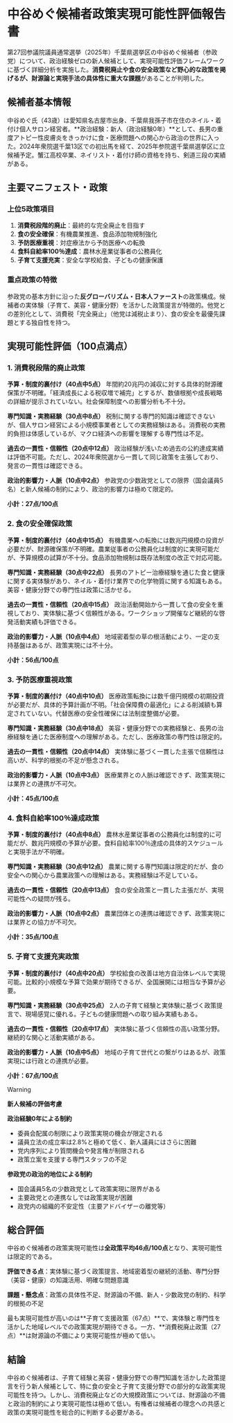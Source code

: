 # 中谷めぐ候補者政策実現可能性評価報告書

第27回参議院議員通常選挙（2025年）千葉県選挙区の中谷めぐ候補者（参政党）について、政治経験ゼロの新人候補として、実現可能性評価フレームワークに基づく詳細分析を実施した。**消費税廃止や食の安全政策など野心的な政策を掲げるが、財源論と実現手法の具体性に重大な課題**があることが判明した。

## 候補者基本情報

中谷めぐ氏（43歳）は愛知県名古屋市出身、千葉県我孫子市在住のネイル・着付け個人サロン経営者。**政治経験：新人（政治経験0年）**として、長男の重度アトピー性皮膚炎をきっかけに食・医療問題への関心から政治の世界に入った。2024年衆院選千葉13区での初出馬を経て、2025年参院選千葉県選挙区に立候補予定。蟹江高校卒業、ネイリスト・着付け師の資格を持ち、剣道三段の実績がある。

## 主要マニフェスト・政策

### 上位5政策項目

1. **消費税段階的廃止**：最終的な完全廃止を目指す
2. **食の安全確保**：有機農業推進、食品添加物規制強化
3. **予防医療重視**：対症療法から予防医療への転換
4. **食料自給率100％達成**：農林水産業従事者の公務員化
5. **子育て支援充実**：安全な学校給食、子どもの健康保護

### 重点政策の特徴

参政党の基本方針に沿った**反グローバリズム・日本人ファースト**の政策構成。候補者の実体験（子育て、美容・健康分野）を活かした政策提言が特徴的。他党との差別化として、消費税「完全廃止」（他党は減税止まり）、食の安全を最優先課題とする独自性を持つ。

## 実現可能性評価（100点満点）

### 1. 消費税段階的廃止政策

**予算・制度的裏付け（40点中5点）**
年間約20兆円の減収に対する具体的財源確保策が不明確。「経済成長による税収増で補完」とするが、数値根拠や成長戦略の詳細が提示されていない。社会保障制度への影響分析も不十分。

**専門知識・実務経験（30点中8点）**
税制に関する専門的知識は確認できないが、個人サロン経営による小規模事業者としての実務経験はある。消費税の実務的負担は体感しているが、マクロ経済への影響を理解する専門性は不足。

**過去の一貫性・信頼性（20点中12点）**
政治経験が浅いため過去の公約達成実績は評価不可能。ただし、2024年衆院選から一貫して同じ政策を主張しており、発言の一貫性は確認できる。

**政治的影響力・人脈（10点中2点）**
参政党の少数政党としての限界（国会議員5名）と新人候補の制約により、政治的影響力は極めて限定的。

**小計：27点/100点**

### 2. 食の安全確保政策

**予算・制度的裏付け（40点中15点）**
有機農業への転換には数兆円規模の投資が必要だが、財源確保策が不明確。農業従事者の公務員化は制度的に実現可能だが、予算規模の試算が不十分。食品添加物規制は既存法制度の改正で対応可能。

**専門知識・実務経験（30点中22点）**
長男のアトピー治療経験を通じた食と健康に関する実体験があり、ネイル・着付け業界での化学物質に関する知識もある。美容・健康分野での専門性は政策に活かせる。

**過去の一貫性・信頼性（20点中15点）**
政治活動開始から一貫して食の安全を重視しており、実体験に基づく信頼性がある。ワークショップ開催など継続的な啓発活動実績も評価できる。

**政治的影響力・人脈（10点中4点）**
地域密着型の草の根活動により、一定の支持基盤はあるが、政策実現には不十分。

**小計：56点/100点**

### 3. 予防医療重視政策

**予算・制度的裏付け（40点中10点）**
医療政策転換には数千億円規模の初期投資が必要だが、具体的予算計画が不明。「社会保障費の最適化」による削減額も算定されていない。代替医療の安全性確保には法制度整備が必要。

**専門知識・実務経験（30点中18点）**
美容・健康分野での実務経験と、長男の治療経験を通じた医療制度への理解がある。ただし、医療政策の専門性は限定的。

**過去の一貫性・信頼性（20点中14点）**
実体験に基づく一貫した主張で信頼性は高いが、科学的根拠の不足が懸念される。

**政治的影響力・人脈（10点中3点）**
医療業界との人脈は確認できず、政策実現には業界との連携が不可欠。

**小計：45点/100点**

### 4. 食料自給率100％達成政策

**予算・制度的裏付け（40点中8点）**
農林水産業従事者の公務員化は制度的に可能だが、数兆円規模の予算が必要。食料自給率100％達成の具体的スケジュールと実現手法が不明確。

**専門知識・実務経験（30点中12点）**
農業に関する専門知識は限定的だが、食の安全への関心から農業政策への理解はある。実務経験は不足している。

**過去の一貫性・信頼性（20点中13点）**
食の安全政策と一貫した主張だが、実現可能性への疑問が残る。

**政治的影響力・人脈（10点中2点）**
農業団体との連携は確認できず、政策実現には業界との協力が不可欠。

**小計：35点/100点**

### 5. 子育て支援充実政策

**予算・制度的裏付け（40点中20点）**
学校給食の改善は地方自治体レベルで実現可能。比較的小規模な予算で効果が期待できるが、全国展開には相当な予算が必要。

**専門知識・実務経験（30点中25点）**
2人の子育て経験と実体験に基づく政策提言で、現場感覚に優れる。子どもの健康問題への取り組み実績もある。

**過去の一貫性・信頼性（20点中17点）**
実体験に基づく信頼性の高い政策分野。継続的な関心と活動実績がある。

**政治的影響力・人脈（10点中5点）**
地域の子育て世代との繋がりはあるが、政策実現には行政との連携が必要。

**小計：67点/100点**

> [!WARNING]
> **新人候補の評価考慮**
> 
> **政治経験0年による制約**
> 
> - 委員会配属の制限により政策実現の機会が限定される
> - 議員立法の成立率は2.8%と極めて低く、新人議員にはさらに困難
> - 党内序列により質問機会や発言権が制限される
> - 政策立案を支援する専門スタッフの不足
> 
> **参政党の政治的地位による制約**
> 
> - 国会議員5名の少数政党として政策実現に限界がある
> - 主要政党との連携なしでは政策実現が困難
> - 政党内の組織的不安定性（主要アドバイザーの離党等）

## 総合評価

中谷めぐ候補者の政策実現可能性は**全政策平均46点/100点**となり、実現可能性は限定的である。

**評価できる点**：実体験に基づく政策提言、地域密着型の継続的活動、専門分野（美容・健康）の知識活用、明確な問題意識

**課題・懸念点**：政策の具体性不足、財源論の不備、新人・少数政党の制約、科学的根拠の不足

最も実現可能性が高いのは**子育て支援政策（67点）**で、実体験と専門性を活かした地域レベルでの政策実現が期待できる。一方、**消費税廃止政策（27点）**は財源論の不備により実現可能性が極めて低い。

## 結論

中谷めぐ候補者は、子育て経験と美容・健康分野での専門知識を活かした政策提言を行う新人候補として、特に食の安全と子育て支援分野での部分的な政策実現可能性を持つ。しかし、消費税廃止などの大規模政策については、財源論の不備と政治的制約により実現可能性は極めて低い。有権者は候補者の理念への共感と政策の実現可能性を総合的に判断する必要がある。
